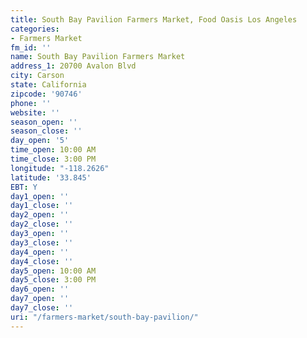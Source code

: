 ```yaml
---
title: South Bay Pavilion Farmers Market, Food Oasis Los Angeles
categories:
- Farmers Market
fm_id: ''
name: South Bay Pavilion Farmers Market
address_1: 20700 Avalon Blvd
city: Carson
state: California
zipcode: '90746'
phone: ''
website: ''
season_open: ''
season_close: ''
day_open: '5'
time_open: 10:00 AM
time_close: 3:00 PM
longitude: "-118.2626"
latitude: '33.845'
EBT: Y
day1_open: ''
day1_close: ''
day2_open: ''
day2_close: ''
day3_open: ''
day3_close: ''
day4_open: ''
day4_close: ''
day5_open: 10:00 AM
day5_close: 3:00 PM
day6_open: ''
day7_open: ''
day7_close: ''
uri: "/farmers-market/south-bay-pavilion/"
---
```


